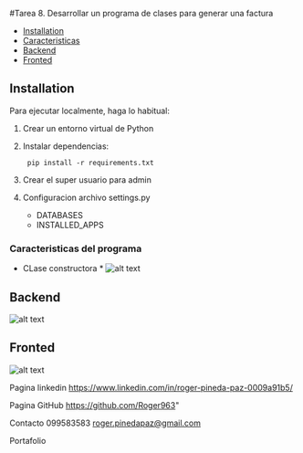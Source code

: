 #Tarea 8. Desarrollar un programa de clases para generar una factura
- [Installation](#installation)
- [Caracteristicas](#caracteristicas)
- [Backend](#backend)
- [Fronted](#fronted)



## Installation
Para ejecutar localmente, haga lo habitual:

1. Crear un entorno virtual de Python

2. Instalar dependencias:

        pip install -r requirements.txt

3. Crear el super usuario para admin

4. Configuracion archivo settings.py

     * DATABASES
     * INSTALLED_APPS
     

### Caracteristicas del programa 
* CLase constructora
                  *          ![alt text](https://github.com/Roger963/poo-yavirac/blob/MYcrud/media/DashboardRoger%20-%20Frame%206%20(1).jpg)
## Backend
          
 ![alt text](https://github.com/Roger963/poo-yavirac/blob/MYcrud/media/backend.png)
## Fronted  
 ![alt text](https://github.com/Roger963/poo-yavirac/blob/MYcrud/media/fronted.jpg)
 


Pagina linkedin
https://www.linkedin.com/in/roger-pineda-paz-0009a91b5/

Pagina GitHub
https://github.com/Roger963"


Contacto
099583583
roger.pinedapaz@gmail.com

Portafolio

